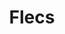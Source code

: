 ---
codehost: https://github.com/https://github.com/flecs-hub/explorer
logohandle: flecsdev
sort: flecs
title: Flecs
website: https://www.flecs.dev/
---
